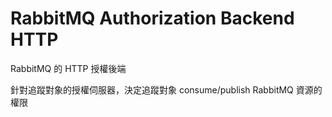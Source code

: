 # RabbitMQ Authorization Backend HTTP

RabbitMQ 的 HTTP 授權後端

針對追蹤對象的授權伺服器，決定追蹤對象 consume/publish RabbitMQ 資源的權限
